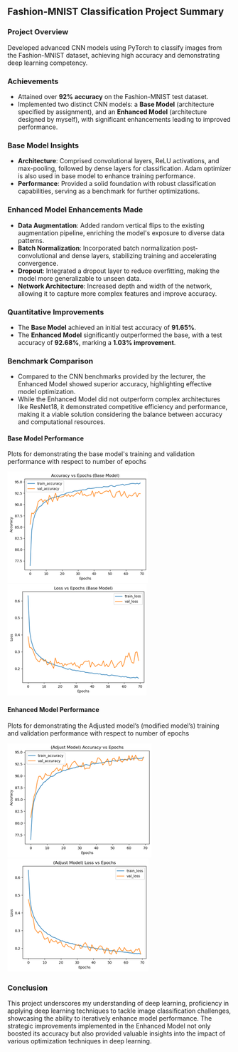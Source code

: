 ## Fashion-MNIST Classification Project Summary

### **Project Overview**

Developed advanced CNN models using PyTorch to classify images from the Fashion-MNIST dataset, achieving high accuracy and demonstrating deep learning competency.

### **Achievements**

- Attained over **92% accuracy** on the Fashion-MNIST test dataset.
- Implemented two distinct CNN models: a **Base Model** (architecture specified by assignment), and an **Enhanced Model** (architecture designed by myself), with significant enhancements leading to improved performance.

### **Base Model Insights**

- **Architecture**: Comprised convolutional layers, ReLU activations, and max-pooling, followed by dense layers for classification. Adam optimizer is also used in base model to enhance training performance.
- **Performance**: Provided a solid foundation with robust classification capabilities, serving as a benchmark for further optimizations.

### **Enhanced Model Enhancements Made**

- **Data Augmentation**: Added random vertical flips to the existing augmentation pipeline, enriching the model's exposure to diverse data patterns.
- **Batch Normalization**: Incorporated batch normalization post-convolutional and dense layers, stabilizing training and accelerating convergence.
- **Dropout**: Integrated a dropout layer to reduce overfitting, making the model more generalizable to unseen data.
- **Network Architecture**: Increased depth and width of the network, allowing it to capture more complex features and improve accuracy.

### **Quantitative Improvements**

- The **Base Model** achieved an initial test accuracy of **91.65%**.
- The **Enhanced Model** significantly outperformed the base, with a test accuracy of **92.68%**, marking a **1.03% improvement**.

### **Benchmark Comparison**

- Compared to the CNN benchmarks provided by the lecturer, the Enhanced Model showed superior accuracy, highlighting effective model optimization.
- While the Enhanced Model did not outperform complex architectures like ResNet18, it demonstrated competitive efficiency and performance, making it a viable solution considering the balance between accuracy and computational resources.

#### **Base Model Performance**

Plots for demonstrating the base model's training and validation performance with respect to number of epochs

![Plots for demonstrating the base model's training and validation performance with respect to number of epochs.](images/base_model_accuracy_vs_epochs.png)![](images/base_model_loss_vs_epochs.png)


#### **Enhanced Model Performance**

Plots for demonstrating the Adjusted model’s (modified model’s) training and validation performance with respect to number of epochs

![](images/enhanced_model_accuracy_vs_epochs.png)![](images/enhanced_model_loss_vs_epochs.png)



### **Conclusion**

This project underscores my understanding of deep learning, proficiency in applying deep learning techniques to tackle image classification challenges, showcasing the ability to iteratively enhance model performance. The strategic improvements implemented in the Enhanced Model not only boosted its accuracy but also provided valuable insights into the impact of various optimization techniques in deep learning.
